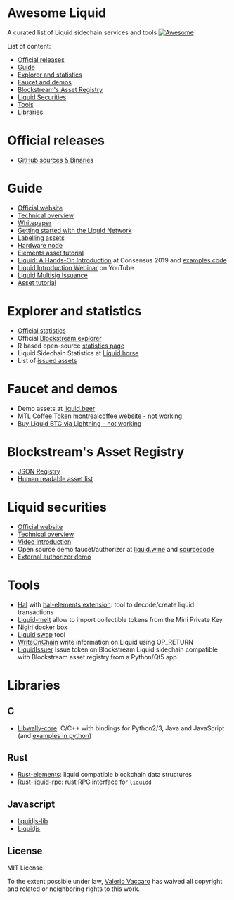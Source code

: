Awesome Liquid
===============
A curated list of Liquid sidechain services and tools 
[![Awesome](https://cdn.rawgit.com/sindresorhus/awesome/d7305f38d29fed78fa85652e3a63e154dd8e8829/media/badge.svg)](https://github.com/sindresorhus/awesome)

List of content:
- [Official releases](#official-releases)
- [Guide](#guide)
- [Explorer and statistics](#explorer-and-statistics)
- [Faucet and demos](#faucet-and-demos)
- [Blockstream's Asset Registry](#blockstream's-asset-registry)
- [Liquid Securities](#liquid-securities)
- [Tools](#tools)
- [Libraries](#libraries)

# Official releases
- [GitHub sources & Binaries](https://github.com/ElementsProject/elements/releases)

# Guide
- [Official website](https://blockstream.com/liquid/)
- [Technical overview](https://docs.blockstream.com/liquid/technical_overview.html)
- [Whitepaper](https://blockstream.com/assets/downloads/strong-federations.pdf)
- [Getting started with the Liquid Network](https://hackernoon.com/getting-started-with-the-liquid-network-c87e2cb5996b)
- [Labelling assets](https://medium.com/@gabriele.domenichini/liquid-daemon-3-14-1-23-and-labels-8ad1c06bb93e)
- [Hardware node](https://liquid.beer/pub)
- [Elements asset tutorial](https://github.com/ElementsProject/elements/tree/master/contrib/assets_tutorial)
- [Liquid: A Hands-On Introduction](https://docsend.com/view/gdxtzsz) at Consensus 2019 and [examples code](https://github.com/Blockstream/liquid-walkthrough)
- [Liquid Introduction Webinar](https://www.youtube.com/watch?v=C0bXBA6naMs) on YouTube
- [Liquid Multisig Issuance](https://github.com/Blockstream/liquid_multisig_issuance)
- [Asset tutorial](https://docs.blockstream.com/liquid/developer-guide/developer-guide-index.html#proof-of-issuance-blockstream-s-liquid-asset-registry)

# Explorer and statistics
- [Official statistics](https://liquid.net/)
- Official [Blockstream explorer](https://blockstream.info/liquid/)
- R based open-source [statistics page](http://vaccaro.tech:3838/liquid/)
- Liquid Sidechain Statistics at [Liquid.horse](https://liquid.horse/)
- List of [issued assets](https://gnet.me/liquid/)

# Faucet and demos
- Demo assets at [liquid.beer](https://liquid.beer/)
- MTL Coffee Token [montrealcoffee website - not working](https://montrealcoffee.club)
- [Buy Liquid BTC via Lightning - not working](https://liquid.beer/liquidity)

# Blockstream's Asset Registry
- [JSON Registry](https://assets.blockstream.info/)
- [Human readable asset list](https://blockstream.info/liquid/assets)

# Liquid securities
- [Official website](https://blockstream.com/liquid/securities/)
- [Technical overview](https://docs.blockstream.com/liquid-securities/overview.html)
- [Video introduction](https://www.youtube.com/watch?v=hTfd1LI1fs0)
- Open source demo faucet/authorizer at [liquid.wine](https://liquid.wine/) and [sourcecode](https://github.com/valerio-vaccaro/liquid.wine)
- [External authorizer demo](https://github.com/valerio-vaccaro/LiquidSecuritiesAuthorizer)

# Tools
- [Hal](https://github.com/stevenroose/hal/) with [hal-elements extension](https://github.com/stevenroose/hal-elements): tool to decode/create liquid transactions
- [Liquid-melt](https://github.com/Blockstream/liquid-melt) allow to import collectible tokens from the Mini Private Key
- [Nigiri](https://github.com/vulpemventures/nigiri) docker box
- [Liquid swap](https://github.com/Blockstream/liquid-swap/) tool
- [WriteOnChain](https://gitlab.com/valerio-vaccaro/writeonchain) write information on Liquid using OP_RETURN
- [LiquidIssuer](https://gitlab.com/valerio-vaccaro/liquidissuer) Issue token on Blockstream Liquid sidechain compatible with Blockstream asset registry from a Python/Qt5 app.
 
# Libraries
## C
- [Libwally-core](https://github.com/ElementsProject/libwally-core): C/C++ with bindings for Python2/3, Java and JavaScript (and [examples in python](https://github.com/afilini/wally-examples))

## Rust
- [Rust-elements](https://github.com/ElementsProject/rust-elements): liquid compatible blockchain data structures
- [Rust-liquid-rpc](https://github.com/stevenroose/rust-liquid-rpc): rust RPC interface for `liquidd`

## Javascript
- [liquidjs-lib](https://github.com/provable-things/liquidjs-lib)
- [Liquidjs](https://github.com/vulpemventures/liquidjs)

## License

MIT License.

To the extent possible under law, [Valerio Vaccaro](https://github.com/valerio-vaccaro/) has waived all copyright and related or neighboring rights to this work.
